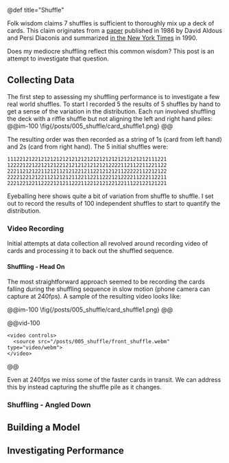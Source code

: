 @def title="Shuffle"

Folk wisdom claims 7 shuffles is sufficient to thoroughly mix up a deck of cards. This claim originates from a [paper](https://escholarship.org/content/qt0k4654kx/qt0k4654kx.pdf?t=p3z6d7) published in 1986 by David Aldous and Persi Diaconis and summarized [in the New York Times](https://www.nytimes.com/1990/01/09/science/in-shuffling-cards-7-is-winning-number.html) in 1990. 

Does my mediocre shuffling reflect this common wisdom? This post is an attempt to investigate that question.

## Collecting Data
The first step to assessing my shuffling performance is to investigate a few real world shuffles. To start I recorded 5 the results of 5 shuffles by hand to get a sense of the variation in the distribution. Each run involved shuffling the deck with a riffle shuffle but not aligning the left and right hand piles:
@@im-100
\fig{/posts/005_shuffle/card_shuffle1.png}
@@

The resulting order was then recorded as a string of 1s (card from left hand) and 2s (card from right hand). The 5 initial shuffles were:

```plaintext
1112212122121212121212121212121212121212121212111221
1222212212212121221212121212121212222112112211221122
2221121212211212112121221211221212121122222112212122
2222122121221121212121122112211222121222211222112211
2221221221122221212112221122121212212211122122121221
```

Eyeballing here shows quite a bit of variation from shuffle to shuffle. I set out to record the results of 100 independent shuffles to start to quantify the distribution.

### Video Recording
Initial attempts at data collection all revolved around recording video of cards and processing it to back out the shuffled sequence.

#### Shuffling - Head On 
The most straightforward approach seemed to be recording the cards falling during the shuffling sequence in slow motion (phone camera can capture at 240fps). A sample of the resulting video looks like:

@@im-100
\fig{/posts/005_shuffle/card_shuffle1.png}
@@

@@vid-100
~~~
<video controls>
  <source src="/posts/005_shuffle/front_shuffle.webm" type="video/webm">
</video>
~~~
@@

Even at 240fps we miss some of the faster cards in transit. We can address this by instead capturing the shuffle pile as it changes.

### Shuffling - Angled Down



## Building a Model

## Investigating Performance
